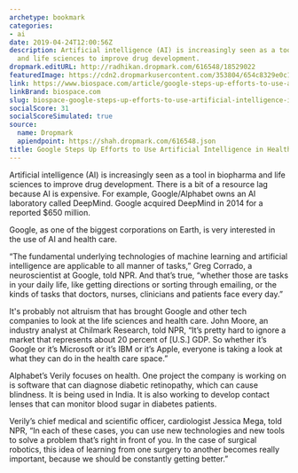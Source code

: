```yaml
---
archetype: bookmark
categories:
- ai
date: 2019-04-24T12:00:56Z
description: Artificial intelligence (AI) is increasingly seen as a tool in biopharma
  and life sciences to improve drug development.
dropmark.editURL: http://radhikan.dropmark.com/616548/18529022
featuredImage: https://cdn2.dropmarkusercontent.com/353804/654c8329e0c18efd502c436f4300c5b5d550013da07c635f9350922a7589a2cf/thumbnail/w625h350?Expires=1557430062&Signature=lCBmr0ERVSzG4J9idXc151a6DTMjqYevQuVa6gVgFoa2IksaE-2QQSHqCH98SPgY3fOaRuRDCQgKM8LWnUAr3~WtM~ilymbEAYlegpw1AmbgEpyEBJA4Z--KopcrDxc~LWQLvZb~8QTe9fHtVtgIJItn3lmA5ieetCxJuog01LSN08P1YGd49uC1PHg~iwUos~FS6vJFf6CatBHfek5OsY7SbdJ0GkbOGVrDwAcbFgLFoa6ziajzvpHUqhosiQxKLMaHtpBxQs09loZO5W0bPsQyElkwDn~YVRcYIp4QY534reRgd9dRXlLpKHU8k01qRfRsjRjiY6yvNNRMyZAWsQ__&Key-Pair-Id=APKAITQYWVEN757ZA4KQ
link: https://www.biospace.com/article/google-steps-up-efforts-to-use-artificial-intelligence-in-health-care/
linkBrand: biospace.com
slug: biospace-google-steps-up-efforts-to-use-artificial-intelligence-in-health-care
socialScore: 31
socialScoreSimulated: true
source:
  name: Dropmark
  apiendpoint: https://shah.dropmark.com/616548.json
title: Google Steps Up Efforts to Use Artificial Intelligence in Health Care
---
```

Artificial intelligence (AI) is increasingly seen as a tool in biopharma and life sciences to improve drug development. There is a bit of a resource lag because AI is expensive. For example, Google/Alphabet owns an AI laboratory called DeepMind. Google acquired DeepMind in 2014 for a reported $650 million.

Google, as one of the biggest corporations on Earth, is very interested in the use of AI and health care.

“The fundamental underlying technologies of machine learning and artificial intelligence are applicable to all manner of tasks,” Greg Corrado, a neuroscientist at Google, told NPR. And that’s true, “whether those are tasks in your daily life, like getting directions or sorting through emailing, or the kinds of tasks that doctors, nurses, clinicians and patients face every day.”

It's probably not altruism that has brought Google and other tech companies to look at the life sciences and health care. John Moore, an industry analyst at Chilmark Research, told NPR, “It’s pretty hard to ignore a market that represents about 20 percent of [U.S.] GDP. So whether it’s Google or it’s Microsoft or it’s IBM or it’s Apple, everyone is taking a look at what they can do in the health care space.”

Alphabet’s Verily focuses on health. One project the company is working on is software that can diagnose diabetic retinopathy, which can cause blindness. It is being used in India. It is also working to develop contact lenses that can monitor blood sugar in diabetes patients.

Verily’s chief medical and scientific officer, cardiologist Jessica Mega, told NPR, “In each of these cases, you can use new technologies and new tools to solve a problem that’s right in front of you. In the case of surgical robotics, this idea of learning from one surgery to another becomes really important, because we should be constantly getting better.”


